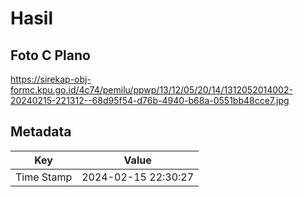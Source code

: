 # Hasil

## Foto C Plano

https://sirekap-obj-formc.kpu.go.id/4c74/pemilu/ppwp/13/12/05/20/14/1312052014002-20240215-221312--68d95f54-d76b-4940-b68a-0551bb48cce7.jpg


## Metadata

| Key        | Value               |
| ---------- | ------------------- |
| Time Stamp | 2024-02-15 22:30:27 |



